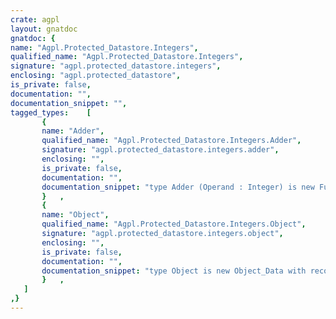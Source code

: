 ```yaml
---
crate: agpl
layout: gnatdoc
gnatdoc: {
name: "Agpl.Protected_Datastore.Integers",
qualified_name: "Agpl.Protected_Datastore.Integers",
signature: "agpl.protected_datastore.integers",
enclosing: "agpl.protected_datastore",
is_private: false,
documentation: "",
documentation_snippet: "",
tagged_types:    [
       {
       name: "Adder",
       qualified_name: "Agpl.Protected_Datastore.Integers.Adder",
       signature: "agpl.protected_datastore.integers.adder",
       enclosing: "",
       is_private: false,
       documentation: "",
       documentation_snippet: "type Adder (Operand : Integer) is new Functor with null record;",
       }   ,
       {
       name: "Object",
       qualified_name: "Agpl.Protected_Datastore.Integers.Object",
       signature: "agpl.protected_datastore.integers.object",
       enclosing: "",
       is_private: false,
       documentation: "",
       documentation_snippet: "type Object is new Object_Data with record\n   Value : Integer;\nend record;",
       }   ,
   ]
,}
---
```

